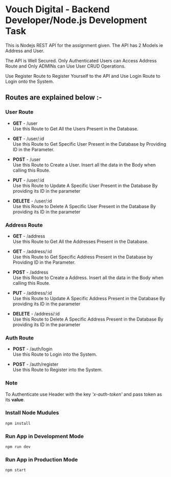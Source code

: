 # Vouch Digital - Backend Developer/Node.js Development Task

This is Nodejs REST API for the assignment given.
The API has 2 Models ie Address and User.

The API is Well Secured. Only Authenticated Users can Access Address Route and Only ADMINs can Use User CRUD Operations.

Use Register Route to Register Yourself to the API and Use Login Route to Login onto the System.

## Routes are explained below :-

### User Route

- **GET** - /user <br>
  Use this Route to Get All the Users Present in the Database.

- **GET** - /user/:id <br>
  Use this Route to Get Specific User Present in the Database by Providing ID in the Parameter.

- **POST** - /user <br>
  Use this Route to Create a User. Insert all the data in the Body when calling this Route.

- **PUT** - /user/:id <br>
  Use this Route to Update A Specific User Present in the Database By providing its ID in the parameter

- **DELETE** - /user/:id <br>
  Use this Route to Delete A Specific User Present in the Database By providing its ID in the parameter

### Address Route

- **GET** - /address <br>
  Use this Route to Get All the Addresses Present in the Database.

- **GET** - /address/:id <br>
  Use this Route to Get Specific Address Present in the Database by Providing ID in the Parameter.

- **POST** - /address <br>
  Use this Route to Create a Address. Insert all the data in the Body when calling this Route.

- **PUT** - /address/:id <br>
  Use this Route to Update A Specific Address Present in the Database By providing its ID in the parameter

- **DELETE** - /address/:id <br>
  Use this Route to Delete A Specific Address Present in the Database By providing its ID in the parameter

### Auth Route

- **POST** - /auth/login <br>
  Use this Route to Login into the System.

- **POST** - /auth/register <br>
  Use this Route to Register into the System.

### Note

To Authenticate use Header with the key _'x-auth-token'_ and pass token as its **value**.

### Install Node Mudules

```
npm install
```

### Run App in Development Mode

```
npm run dev
```

### Run App in Production Mode

```
npm start
```
